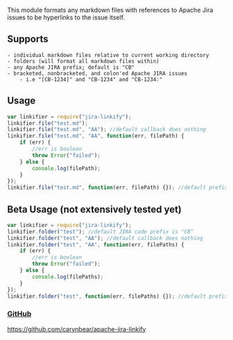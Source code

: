 This module formats any markdown files with references to Apache Jira issues to be hyperlinks to the issue itself. 

## Supports
	- individual markdown files relative to current working directory
	- folders (will format all markdown files within)
	- any Apache JIRA prefix; default is "CB"
	- bracketed, nonbracketed, and colon'ed Apache JIRA issues
		- i.e "[CB-1234]" and "CB-1234" and "CB-1234:"

## Usage
```javascript
var linkifier = require("jira-linkify");
linkifier.file("test.md");
linkifier.file("test.md", "AA"); //default callback does nothing
linkifier.file("test.md", "AA", function(err, filePath) {
	if (err) {
		//err is boolean
		throw Error("failed");
	} else {
		console.log(filePath);
	}
});
linkifier.file("test.md", function(err, filePath) {}); //default prefix is "CB"
```

## Beta Usage (not extensively tested yet)
```javascript
var linkifier = require("jira-linkify");
linkifier.folder("test"); //default JIRA code prefix is "CB"
linkifier.folder("test", "AA"); //default callback does nothing
linkifier.folder("test", "AA", function(err, filePaths) {
	if (err) {
		//err is boolean
		throw Error("failed");
	} else {
		console.log(filePaths);
	}
});
linkifier.folder("test", function(err, filePaths) {}); //default prefix is "CB"
```
### [GitHub](https://github.com/carynbear/apache-jira-linkify)
https://github.com/carynbear/apache-jira-linkify
